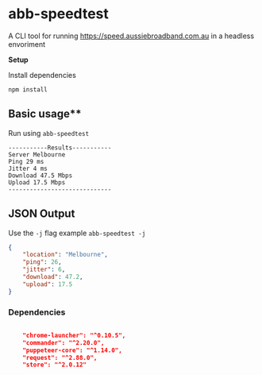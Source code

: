 # abb-speedtest

A CLI tool for running https://speed.aussiebroadband.com.au  in a headless envoriment


**Setup**

Install dependencies
```
npm install

```


## Basic usage**

Run using `abb-speedtest`


```
-----------Results-----------
Server Melbourne
Ping 29 ms
Jitter 4 ms
Download 47.5 Mbps
Upload 17.5 Mbps
-----------------------------

```

## JSON Output

Use the `-j` flag example `abb-speedtest -j`


```json
{   
    "location": "Melbourne",
    "ping": 26,
    "jitter": 6,
    "download": 47.2,
    "upload": 17.5 
}
```


### Dependencies

```json

    "chrome-launcher": "^0.10.5",
    "commander": "^2.20.0",
    "puppeteer-core": "^1.14.0",
    "request": "^2.88.0",
    "store": "^2.0.12"

```
